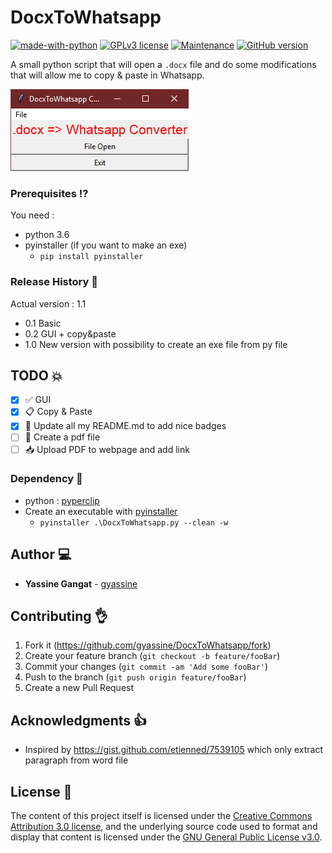 # DocxToWhatsapp
[![made-with-python](https://img.shields.io/badge/Made%20with-Python-1f425f.svg)](https://www.python.org/) 
[![GPLv3 license](https://img.shields.io/badge/License-GPLv3-blue.svg)](http://perso.crans.org/besson/LICENSE.html)
[![Maintenance](https://img.shields.io/badge/Maintained%3F-no-red.svg)](https://bitbucket.org/lbesson/ansi-colors) 
[![GitHub version](https://badge.fury.io/gh/Naereen%2FStrapDown.js.svg)](https://github.com/Naereen/StrapDown.js)

A small python script that will open a `.docx` file and do some modifications that will allow me to copy &amp; paste in Whatsapp.

![Screenshot](screenshot.png?raw=true "Screenshot")

### Prerequisites :interrobang:
You need :
- python 3.6
- pyinstaller (if you want to make an exe)
  - `pip install pyinstaller` 

### Release History :notebook:
Actual version : 1.1
- 0.1 Basic
- 0.2 GUI + copy&paste
- 1.0 New version with possibility to create an exe file from py file 

## TODO :boom: 
- [X] :white_check_mark: GUI 
- [X] :clipboard: Copy & Paste
- [X] :newspaper: Update all my README.md to add nice badges
- [ ] :bookmark_tabs: Create a pdf file
- [ ] :inbox_tray: Upload PDF to webpage and add link

### Dependency :link:

- python : [pyperclip](https://pypi.python.org/pypi/pyperclip)
- Create an executable with [pyinstaller](https://www.pyinstaller.org/)
  - `pyinstaller .\DocxToWhatsapp.py --clean -w`

## Author :computer:	
- **Yassine Gangat** - [gyassine](https://github.com/gyassine)

## Contributing :ok_hand:
1. Fork it (<https://github.com/gyassine/DocxToWhatsapp/fork>)
2. Create your feature branch (`git checkout -b feature/fooBar`)
3. Commit your changes (`git commit -am 'Add some fooBar'`)
4. Push to the branch (`git push origin feature/fooBar`)
5. Create a new Pull Request

## Acknowledgments :thumbsup:
* Inspired by <https://gist.github.com/etienned/7539105> which only extract paragraph from word file

## License :scroll:

The content of this project itself is licensed under the [Creative Commons Attribution 3.0 license](http://creativecommons.org/licenses/by/3.0/us/deed.en_US), and the underlying source code used to format and display that content is licensed under the [GNU General Public License v3.0](https://choosealicense.com/licenses/gpl-3.0/).